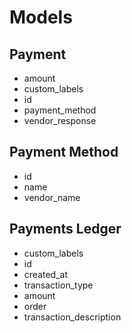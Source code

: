 # Models
## Payment

- amount
- custom_labels
- id
- payment_method
- vendor_response

## Payment Method

- id
- name
- vendor_name

## Payments Ledger

- custom_labels
- id
- created_at
- transaction_type
- amount
- order
- transaction_description
